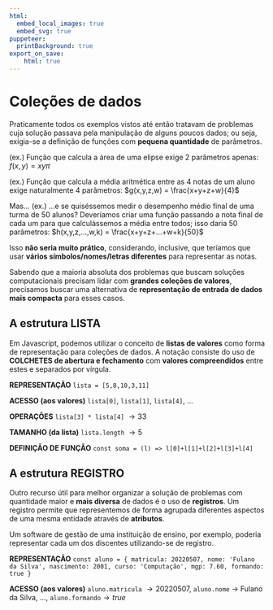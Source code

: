 ```yaml
---
html:
  embed_local_images: true
  embed_svg: true
puppeteer: 
  printBackground: true
export_on_save:
    html: true
---
```

<!-- 12 -->

# Coleções de dados

Praticamente todos os exemplos vistos até então tratavam de problemas cuja solução passava pela manipulação de alguns poucos dados; ou seja, exigia-se a definição de funções com **pequena quantidade** de parâmetros.

(ex.) Função que calcula a área de uma elipse exige 2 parâmetros apenas: $f(x,y) = xy\pi$

(ex.) Função que calcula a média aritmética entre as 4 notas de um aluno exige naturalmente 4 parâmetros: $g(x,y,z,w) = \frac{x+y+z+w}{4}$

Mas... 
(ex.) ...e se quiséssemos medir o desempenho médio final de uma turma de 50 alunos? Deveríamos criar uma função passando a nota final de cada um para que calculássemos a média entre todos; isso daria 50 parâmetros: $h(x,y,z,...,w,k) = \frac{x+y+z+...+w+k}{50}$

Isso **não seria muito prático**, considerando, inclusive, que teríamos que usar **vários símbolos/nomes/letras diferentes** para representar as notas.

Sabendo que a maioria absoluta dos problemas que buscam soluções computacionais precisam lidar com **grandes coleções de valores**, precisamos buscar uma alternativa de **representação de entrada de dados mais compacta** para esses casos.

## A estrutura LISTA

Em Javascript, podemos utilizar o conceito de **listas de valores** como forma de representação para coleções de dados. A notação consiste do uso de **COLCHETES de abertura e fechamento** com **valores compreendidos** entre estes e separados por vírgula.

**REPRESENTAÇÃO** 
`lista = [5,8,10,3,11]`

**ACESSO (aos valores)** 
`lista[0]`, `lista[1]`, `lista[4]`, ...

**OPERAÇÕES** 
`lista[3] * lista[4]` $\to 33$

**TAMANHO (da lista)** 
`lista.length` $\to 5$

**DEFINIÇÃO DE FUNÇÃO** 
`const soma = (l) => l[0]+l[1]+l[2]+l[3]+l[4]`

## A estrutura REGISTRO

Outro recurso útil para melhor organizar a solução de problemas com quantidade maior e **mais diversa** de dados é o uso de **registros**. Um registro permite que representemos de forma agrupada diferentes aspectos de uma mesma entidade através de **atributos**.

Um software de gestão de uma instituição de ensino, por exemplo, poderia representar cada um dos discentes utilizando-se de registro.

**REPRESENTAÇÃO** 
`const aluno = { matricula: 20220507, nome: 'Fulano da Silva', nascimento: 2001, curso: 'Computação', mgp: 7.60, formando: true }`

**ACESSO (aos valores)** 
`aluno.matricula` $\to 20220507$, 
`aluno.nome` $\to$ Fulano da Silva,
...,
`aluno.formando`$\to true$  